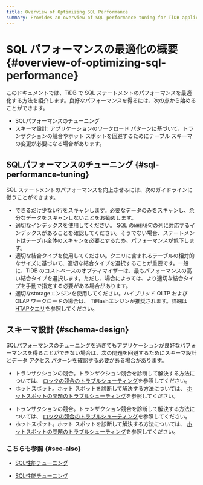 ```yaml
---
title: Overview of Optimizing SQL Performance
summary: Provides an overview of SQL performance tuning for TiDB application developers.
---
```


# SQL パフォーマンスの最適化の概要 {#overview-of-optimizing-sql-performance}

このドキュメントでは、TiDB で SQL ステートメントのパフォーマンスを最適化する方法を紹介します。良好なパフォーマンスを得るには、次の点から始めることができます。

-   SQLパフォーマンスのチューニング
-   スキーマ設計: アプリケーションのワークロード パターンに基づいて、トランザクションの競合やホット スポットを回避するためにテーブル スキーマの変更が必要になる場合があります。

## SQLパフォーマンスのチューニング {#sql-performance-tuning}

SQL ステートメントのパフォーマンスを向上させるには、次のガイドラインに従うことができます。

-   できるだけ少ない行をスキャンします。必要なデータのみをスキャンし、余分なデータをスキャンしないことをお勧めします。
-   適切なインデックスを使用してください。 SQL の`WHERE`句の列に対応するインデックスがあることを確認してください。そうでない場合、ステートメントはテーブル全体のスキャンを必要とするため、パフォーマンスが低下します。
-   適切な結合タイプを使用してください。クエリに含まれるテーブルの相対的なサイズに基づいて、適切な結合タイプを選択することが重要です。一般に、TiDB のコストベースのオプティマイザーは、最もパフォーマンスの高い結合タイプを選択します。ただし、場合によっては、より適切な結合タイプを手動で指定する必要がある場合があります。
-   適切なstorageエンジンを使用してください。ハイブリッド OLTP および OLAP ワークロードの場合は、 TiFlashエンジンが推奨されます。詳細は[HTAPクエリ](/develop/dev-guide-hybrid-oltp-and-olap-queries.md)を参照してください。

## スキーマ設計 {#schema-design}

[SQLパフォーマンスのチューニング](#sql-performance-tuning)を過ぎてもアプリケーションが良好なパフォーマンスを得ることができない場合は、次の問題を回避するためにスキーマ設計とデータ アクセス パターンを確認する必要がある場合があります。

<CustomContent platform="tidb">

-   トランザクションの競合。トランザクション競合を診断して解決する方法については、 [ロックの競合のトラブルシューティング](/troubleshoot-lock-conflicts.md)を参照してください。
-   ホットスポット。ホット スポットを診断して解決する方法については、 [ホットスポットの問題のトラブルシューティング](/troubleshoot-hot-spot-issues.md)を参照してください。

</CustomContent>

<CustomContent platform="tidb-cloud">

-   トランザクションの競合。トランザクション競合を診断して解決する方法については、 [ロックの競合のトラブルシューティング](https://docs.pingcap.com/tidb/stable/troubleshoot-lock-conflicts)を参照してください。
-   ホットスポット。ホット スポットを診断して解決する方法については、 [ホットスポットの問題のトラブルシューティング](https://docs.pingcap.com/tidb/stable/troubleshoot-hot-spot-issues)を参照してください。

</CustomContent>

### こちらも参照 {#see-also}

<CustomContent platform="tidb">

-   [SQL性能チューニング](/sql-tuning-overview.md)

</CustomContent>

<CustomContent platform="tidb-cloud">

-   [SQL性能チューニング](/tidb-cloud/tidb-cloud-sql-tuning-overview.md)

</CustomContent>
